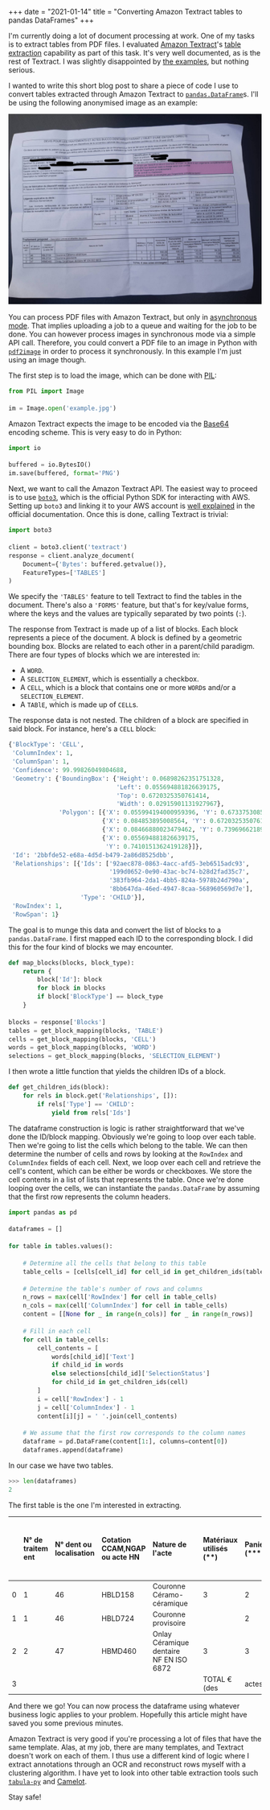 +++
date = "2021-01-14"
title = "Converting Amazon Textract tables to pandas DataFrames"
+++

I'm currently doing a lot of document processing at work. One of my tasks is to extract tables from PDF files. I evaluated [Amazon Textract](https://aws.amazon.com/textract/?nc1=h_ls)'s [table extraction](https://docs.aws.amazon.com/textract/latest/dg/how-it-works-tables.html) capability as part of this task. It's very well documented, as is the rest of Textract. I was slightly disappointed by [the examples](https://docs.aws.amazon.com/textract/latest/dg/examples-blocks.html), but nothing serious.

I wanted to write this short blog post to share a piece of code I use to convert tables extracted through Amazon Textract to [`pandas.DataFrame`](https://pandas.pydata.org/pandas-docs/stable/reference/api/pandas.DataFrame.html)s. I'll be using the following anonymised image as an example:

<img class="centered" src="/img/blog/textract-table-to-pandas/example.jpg"/>

You can process PDF files with Amazon Textract, but only in [asynchronous mode](https://docs.aws.amazon.com/textract/latest/dg/async.html). That implies uploading a job to a queue and waiting for the job to be done. You can however process images in synchronous mode via a simple API call. Therefore, you could convert a PDF file to an image in Python with [`pdf2image`](https://pypi.org/project/pdf2image/) in order to process it synchronously. In this example I'm just using an image though.

The first step is to load the image, which can be done with [PIL](https://www.wikiwand.com/en/Python_Imaging_Library):

```py
from PIL import Image

im = Image.open('example.jpg')
```

Amazon Textract expects the image to be encoded via the [Base64](https://www.wikiwand.com/en/Base64) encoding scheme. This is very easy to do in Python:

```py
import io

buffered = io.BytesIO()
im.save(buffered, format='PNG')
```

Next, we want to call the Amazon Textract API. The easiest way to proceed is to use [`boto3`](https://boto3.amazonaws.com/v1/documentation/api/latest/index.html), which is the official Python SDK for interacting with AWS. Setting up `boto3` and linking it to your AWS account is [well explained](https://boto3.amazonaws.com/v1/documentation/api/latest/guide/quickstart.html) in the official documentation. Once this is done, calling Textract is trivial:

```py
import boto3

client = boto3.client('textract')
response = client.analyze_document(
    Document={'Bytes': buffered.getvalue()},
    FeatureTypes=['TABLES']
)
```

We specify the `'TABLES'` feature to tell Textract to find the tables in the document. There's also a `'FORMS'` feature, but that's for key/value forms, where the keys and the values are typically separated by two points (`:`).

The response from Textract is made up of a list of blocks. Each block represents a piece of the document. A block is defined by a geometric bounding box. Blocks are related to each other in a parent/child paradigm. There are four types of blocks which we are interested in:

- A `WORD`.
- A `SELECTION_ELEMENT`, which is essentially a checkbox.
- A `CELL`, which is a block that contains one or more `WORD`s and/or a `SELECTION_ELEMENT`.
- A `TABlE`, which is made up of `CELL`s.

The response data is not nested. The children of a block are specified in said block. For instance, here's a `CELL` block:

```py
{'BlockType': 'CELL',
 'ColumnIndex': 1,
 'ColumnSpan': 1,
 'Confidence': 99.99826049804688,
 'Geometry': {'BoundingBox': {'Height': 0.06898262351751328,
                              'Left': 0.055694881826639175,
                              'Top': 0.6720325350761414,
                              'Width': 0.02915901131927967},
              'Polygon': [{'X': 0.055994194000959396, 'Y': 0.6733753085136414},
                          {'X': 0.084853895008564, 'Y': 0.6720325350761414},
                          {'X': 0.08466880023479462, 'Y': 0.7396966218948364},
                          {'X': 0.055694881826639175,
                           'Y': 0.7410151362419128}]},
 'Id': '2bbfde52-e68a-4d5d-b479-2a86d8525dbb',
 'Relationships': [{'Ids': ['92aec878-0863-4acc-afd5-3eb6515adc93',
                            '199d0652-0e90-43ac-bc74-b28d2fad35c7',
                            '383fb964-2da1-4bb5-824a-5978b24d790a',
                            '8bb647da-46ed-4947-8caa-568960569d7e'],
                    'Type': 'CHILD'}],
 'RowIndex': 1,
 'RowSpan': 1}
```

The goal is to munge this data and convert the list of blocks to a `pandas.DataFrame`. I first mapped each ID to the corresponding block. I did this for the four kind of blocks we may encounter.

```py
def map_blocks(blocks, block_type):
    return {
        block['Id']: block
        for block in blocks
        if block['BlockType'] == block_type
    }

blocks = response['Blocks']
tables = get_block_mapping(blocks, 'TABLE')
cells = get_block_mapping(blocks, 'CELL')
words = get_block_mapping(blocks, 'WORD')
selections = get_block_mapping(blocks, 'SELECTION_ELEMENT')
```

I then wrote a little function that yields the children IDs of a block.

```py
def get_children_ids(block):
    for rels in block.get('Relationships', []):
        if rels['Type'] == 'CHILD':
            yield from rels['Ids']
```

The dataframe construction is logic is rather straightforward that we've done the ID/block mapping. Obviously we're going to loop over each table. Then we're going to list the cells which belong to the table. We can then determine the number of cells and rows by looking at the `RowIndex` and `ColumnIndex` fields of each cell. Next, we loop over each cell and retrieve the cell's content, which can be either be words or checkboxes. We store the cell contents in a list of lists that represents the table. Once we're done looping over the cells, we can instantiate the `pandas.DataFrame` by assuming that the first row represents the column headers.

```py
import pandas as pd

dataframes = []

for table in tables.values():

    # Determine all the cells that belong to this table
    table_cells = [cells[cell_id] for cell_id in get_children_ids(table)]

    # Determine the table's number of rows and columns
    n_rows = max(cell['RowIndex'] for cell in table_cells)
    n_cols = max(cell['ColumnIndex'] for cell in table_cells)
    content = [[None for _ in range(n_cols)] for _ in range(n_rows)]

    # Fill in each cell
    for cell in table_cells:
        cell_contents = [
            words[child_id]['Text']
            if child_id in words
            else selections[child_id]['SelectionStatus']
            for child_id in get_children_ids(cell)
        ]
        i = cell['RowIndex'] - 1
        j = cell['ColumnIndex'] - 1
        content[i][j] = ' '.join(cell_contents)

    # We assume that the first row corresponds to the column names
    dataframe = pd.DataFrame(content[1:], columns=content[0])
    dataframes.append(dataframe)
```

In our case we have two tables.

```py
>>> len(dataframes)
2
```

The first table is the one I'm interested in extracting.

|      | N° de traitem ent | N° dent ou localisation | Cotation CCAM,NGAP ou acte HN | Nature de l'acte                        |      | Matériaux utilisés (**) | Panier (****) | Honoraires limite de facturation | Honoraires dt prix de vente du dispositif médical sur mesure | Base de remboursement de l'Assurance Maladie Obligatoire | Montant remboursé Assurance Maladie Obligatoire (***) | Montant non remboursé Assurance Maladie Obligatoire |
| ---: | :---------------- | :---------------------- | :---------------------------- | :-------------------------------------- | :--- | :---------------------- | :------------ | :------------------------------- | :----------------------------------------------------------- | :------------------------------------------------------- | :---------------------------------------------------- | :-------------------------------------------------- |
|    0 | 1                 | 46                      | HBLD158                       | Couronne Céramo-céramique               |      | 3                       | 2             | 550,00                           | 550,00                                                       | 120,00                                                   | 84,00                                                 | 466,00                                              |
|    1 | 1                 | 46                      | HBLD724                       | Couronne provisoire                     |      |                         | 2             | 60,00                            | 60,00                                                        | 10,00                                                    | 7,00                                                  | 53,00                                               |
|    2 | 2                 | 47                      | HBMD460                       | Onlay Céramique dentaire NF EN ISO 6872 |      | 3                       | 3             | Aucun                            | 450,00                                                       | 100,00                                                   | 70,00                                                 | 380,00                                              |
|    3 |                   |                         |                               |                                         |      | TOTAL € (des            | actes         | envisagés)                       | 1 060,00                                                     | 230,00                                                   | 161,00                                                | 899,00                                              |

And there we go! You can now process the dataframe using whatever business logic applies to your problem. Hopefully this article might have saved you some previous minutes.

Amazon Textract is very good if you're processing a lot of files that have the same template. Alas, at my job, there are many templates, and Textract doesn't work on each of them. I thus use a different kind of logic where I extract annotations through an OCR and reconstruct rows myself with a clustering algorithm. I have yet to look into other table extraction tools such [`tabula-py`](https://tabula-py.readthedocs.io/en/latest/index.html) and [Camelot](https://camelot-py.readthedocs.io/en/master/).

Stay safe!
